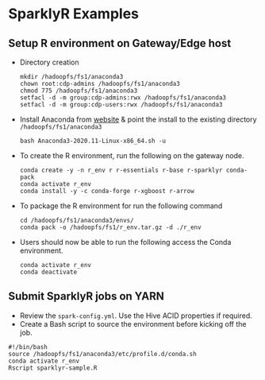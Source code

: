 # SparklyR Examples

## Setup R environment on Gateway/Edge host
* Directory creation
    ```
    mkdir /hadoopfs/fs1/anaconda3
    chown root:cdp-admins /hadoopfs/fs1/anaconda3
    chmod 775 /hadoopfs/fs1/anaconda3
    setfacl -d -m group:cdp-admins:rwx /hadoopfs/fs1/anaconda3
    setfacl -d -m group:cdp-users:rwx /hadoopfs/fs1/anaconda3
    ```
* Install Anaconda from [website](https://www.anaconda.com/products/individual) & point the install to the existing directory `/hadoopfs/fs1/anaconda3`
    ```
    bash Anaconda3-2020.11-Linux-x86_64.sh -u
    ```
* To create the R environment, run the following on the gateway node.
    ```
    conda create -y -n r_env r r-essentials r-base r-sparklyr conda-pack
    conda activate r_env
    conda install -y -c conda-forge r-xgboost r-arrow
    ```
* To package the R environment for run the following command
    ```
    cd /hadoopfs/fs1/anaconda3/envs/
    conda pack -o /hadoopfs/fs1/r_env.tar.gz -d ./r_env
    ```
* Users should now be able to run the following access the Conda environment.
    ```
    conda activate r_env
    conda deactivate
    ```

## Submit SparklyR jobs on YARN
- Review the `spark-config.yml`. Use the Hive ACID properties if required.
- Create a Bash script to source the environment before kicking off the job.
```
#!/bin/bash
source /hadoopfs/fs1/anaconda3/etc/profile.d/conda.sh
conda activate r_env
Rscript sparklyr-sample.R
```